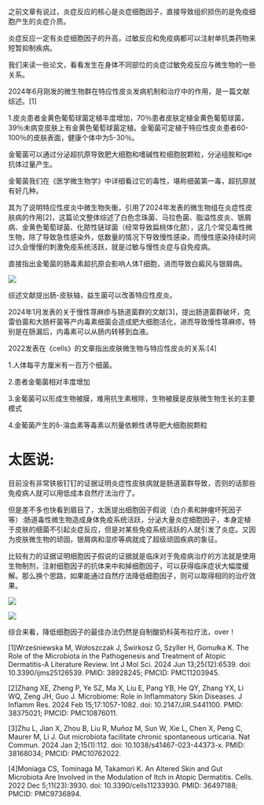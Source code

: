 之前文章有说过，炎症反应的核心是炎症细胞因子，直接导致组织损伤的是免疫细胞产生的炎症介质。

炎症反应一定有炎症细胞因子的升高，过敏反应和免疫病都可以注射单抗类药物来短暂抑制疾病。

我们来读一些论文，看看发生在身体不同部位的炎症过敏免疫反应与微生物的一些关系。

2024年6月刚发的微生物群在特应性皮炎发病机制和治疗中的作用，是一篇文献综述。[1]

1.皮炎患者金黄色葡萄球菌定植丰度增加，70％患者皮肤定植金黄色葡萄球菌，39％未病变皮肤上有金黄色葡萄球菌定植。金葡菌可定植于特应性皮炎患者60-100％的皮肤表面，健康个体中为5-30％。

金葡菌可以通过分泌超抗原导致肥大细胞和嗜碱性粒细胞脱颗粒，分泌组胺和ige抗体过量产生。

金葡菌我们在《医学微生物学》中详细看过它的毒性，堪称细菌第一毒，超抗原就有好几种。

其为了说明特应性皮炎中微生物失衡，引用了2024年发表的微生物组在炎症性皮肤病的作用[2]，这篇论文整体综述了白色念珠菌、马拉色菌、脂溢性皮炎、银屑病、金黄色葡萄球菌、化脓性链球菌（经常导致扁桃体化脓），这几个常见毒性微生物，除了导致急性感染外，低数量的情况下导致慢性感染，而慢性感染持续时间过久会慢慢的刺激免疫系统活跃，就是过敏与慢性炎症与自免疫病。

直接指出金葡菌的肠毒素超抗原会影响人体T细胞，进而导致白癜风与银屑病。

![](https://picx.zhimg.com/v2-9cb118010e9008922423f5e3e0d1a7ca_720w.jpg?source=d16d100b)

综述文献提出肠-皮肤轴，益生菌可以改善特应性皮炎。

2024年1月发表的关于慢性荨麻疹与肠道菌群的文献[3]，提出肠道菌群破坏，克雷伯菌和大肠杆菌等产内毒素细菌会造成肥大细胞活化，进而导致慢性荨麻疹。特别是在肠漏后，内毒素可以从肠内转移到血液。

2022发表在《cells》的文章指出皮肤微生物与特应性皮炎的关系:[4]

1.人体每平方厘米有一百万个细菌。

2.患者金葡菌相对丰度增加

3.金葡菌可以形成生物被膜，难用抗生素根除，生物被膜是皮肤微生物生长的主要模式

4.金葡菌产生的δ-溶血素等毒素以剂量依赖性诱导肥大细胞脱颗粒

# 太医说:

目前没有非常铁板钉钉的证据证明炎症性皮肤病就是肠道菌群导致，否则的话那些免疫病人就可以用低成本自然疗法治疗了。

但是差不多也快看到眉目了，太医提出细胞因子假说（白介素和肿瘤坏死因子等）:肠道毒性微生物造成身体免疫系统活跃，分泌大量炎症细胞因子，本身定植于皮肤的细菌不引起炎症反应，但是对某些免疫系统活跃的人就引发了炎症。又因为皮肤微生物的顽固，银屑病和湿疹等病就成了超级顽固疾病的象征。

比较有力的证据证明细胞因子假说的证据就是临床对于免疫病治疗的方法就是使用生物制剂，注射细胞因子的抗体来中和掉细胞因子，可以获得临床症状大幅度缓解。那么换个思路，如果能通过自然疗法降低细胞因子，则可以取得相同的治疗效果。

![](https://picx.zhimg.com/v2-a8c0dda2909fd91466e21e16e7f9dd75_720w.jpg?source=d16d100b)




![](https://picx.zhimg.com/v2-04832a5631359a76c5cf254dab73d6ea_720w.jpg?source=d16d100b)

综合来看，降低细胞因子的最佳办法仍然是自制酸奶科英布拉疗法，over！

[1]Wrześniewska M, Wołoszczak J, Świrkosz G, Szyller H, Gomułka K. The Role of the Microbiota in the Pathogenesis and Treatment of Atopic Dermatitis-A Literature Review. Int J Mol Sci. 2024 Jun 13;25(12):6539. doi: 10.3390/ijms25126539. PMID: 38928245; PMCID: PMC11203945.

[2]Zhang XE, Zheng P, Ye SZ, Ma X, Liu E, Pang YB, He QY, Zhang YX, Li WQ, Zeng JH, Guo J. Microbiome: Role in Inflammatory Skin Diseases. J Inflamm Res. 2024 Feb 15;17:1057-1082. doi: 10.2147/JIR.S441100. PMID: 38375021; PMCID: PMC10876011.

[3]Zhu L, Jian X, Zhou B, Liu R, Muñoz M, Sun W, Xie L, Chen X, Peng C, Maurer M, Li J. Gut microbiota facilitate chronic spontaneous urticaria. Nat Commun. 2024 Jan 2;15(1):112. doi: 10.1038/s41467-023-44373-x. PMID: 38168034; PMCID: PMC10762022.

[4]Moniaga CS, Tominaga M, Takamori K. An Altered Skin and Gut Microbiota Are Involved in the Modulation of Itch in Atopic Dermatitis. Cells. 2022 Dec 5;11(23):3930. doi: 10.3390/cells11233930. PMID: 36497188; PMCID: PMC9736894.
